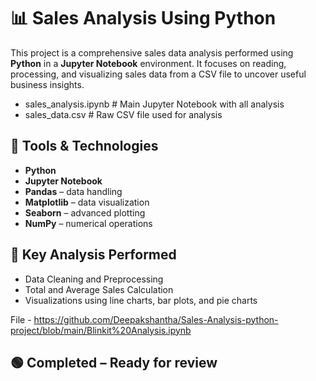 # 📊 Sales Analysis Using Python

This project is a comprehensive sales data analysis performed using **Python** in a **Jupyter Notebook** environment.
It focuses on reading, processing, and visualizing sales data from a CSV file to uncover useful business insights.

* sales_analysis.ipynb # Main Jupyter Notebook with all analysis
* sales_data.csv # Raw CSV file used for analysis

## 🔧 Tools & Technologies

- **Python**
- **Jupyter Notebook**
- **Pandas** – data handling
- **Matplotlib** – data visualization
- **Seaborn** – advanced plotting
- **NumPy** – numerical operations

## 📌 Key Analysis Performed

- Data Cleaning and Preprocessing  
- Total and Average Sales Calculation    
- Visualizations using line charts, bar plots, and pie charts

File - https://github.com/Deepakshantha/Sales-Analysis-python-project/blob/main/Blinkit%20Analysis.ipynb

## 🟢 Completed – Ready for review


